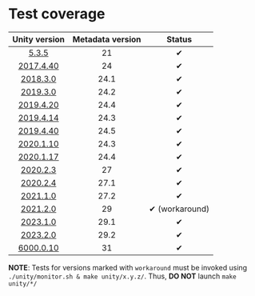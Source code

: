 # Test coverage

|       Unity version       | Metadata version |     Status     |
| :-----------------------: | :--------------: | :------------: |
|     [5.3.5](5.3.5f1/)     |        21        |       ✔        |
| [2017.4.40](2017.4.40f1/) |        24        |       ✔        |
|  [2018.3.0](2018.3.0f1/)  |       24.1       |       ✔        |
|  [2019.3.0](2019.3.0f6/)  |       24.2       |       ✔        |
| [2019.4.20](2019.4.20f1/) |       24.4       |       ✔        |
| [2019.4.14](2019.4.14f1/) |       24.3       |       ✔        |
| [2019.4.40](2019.4.40f1/) |       24.5       |       ✔        |
| [2020.1.10](2020.1.10f1/) |       24.3       |       ✔        |
| [2020.1.17](2020.1.17f1/) |       24.4       |       ✔        |
|  [2020.2.3](2020.2.3f1/)  |        27        |       ✔        |
|  [2020.2.4](2020.2.4f1/)  |       27.1       |       ✔        |
|  [2021.1.0](2021.1.0f1/)  |       27.2       |       ✔        |
|  [2021.2.0](2021.2.0f1/)  |        29        | ✔ (workaround) |
|  [2023.1.0](2023.1.0f1/)  |       29.1       |       ✔        |
|  [2023.2.0](2023.2.0f1/)  |       29.2       |       ✔        |
| [6000.0.10](6000.0.10f1/) |        31        |       ✔        |

**NOTE**: Tests for versions marked with `workaround` must be invoked using `./unity/monitor.sh & make unity/x.y.z/`. Thus, **DO NOT** launch `make unity/*/`
